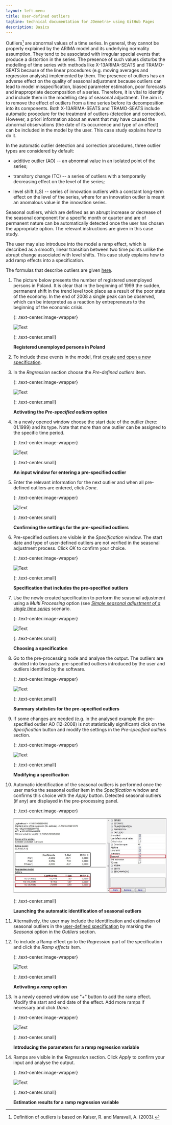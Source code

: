 ```yaml
---
layout: left-menu
title: User-defined outliers
tagline: technical documentation for JDemetra+ using GitHub Pages
description: Basics
---
```


Outliers[^2] are abnormal values of a time series. In general, they
cannot be properly explained by the ARIMA model and its underlying
normality assumption. They tend to be associated with irregular
special events that produce a distortion in the series. The presence of
such values disturbs the modelling of time series with methods like
X-13ARIMA-SEATS and TRAMO-SEATS because of the linear procedures (e.g.
moving averages and regression analysis) implemented by them. The
presence of outliers has an adverse effect on the quality of seasonal
adjustment because outliers can lead to model misspecification,
biased parameter estimation, poor forecasts and inappropriate
decomposition of a series. Therefore, it is vital to identify and
include them in the modelling step of seasonal adjustment. The aim is to
remove the effect of outliers from a time series before its
decomposition into its components. Both X-13ARIMA-SEATS and TRAMO-SEATS
include automatic procedure for the treatment of outliers (detection and
correction). However, a priori information about an event that may have
caused the abnormal observations (the date of its occurrence and type of an
effect) can be included in the model by the user. This case study
explains how to do it.

In the automatic outlier detection and correction procedures, three
outlier types are considered by default:

-   additive outlier (AO) -- an abnormal value in an isolated point of
    the series;

-   transitory change (TC) -- a series of outliers with a temporarily
    decreasing effect on the level of the series;

-   level shift (LS) -- series of innovation outliers with a
    constant long-term effect on the level of the series, where for an
    innovation outlier is meant an anomalous value in the innovation
    series.

Seasonal outliers, which are defined as an abrupt increase or decrease
of the seasonal component for a specific month or quarter and are of
permanent nature can be automatically detected once the user has chosen the
appropriate option. The relevant instructions are given in this case
study.

The user may also introduce into the model a ramp effect, which is
described as a smooth, linear transition between two time points unlike
the abrupt change associated with level shifts. This case study explains
how to add ramp effects into a specification.

The formulas that describe outliers are given [here](../theory/SA_lin.html).

1.  The picture below presents the number of registered
    unemployed persons in Poland. It is clear that in the beginning of
    1999 the sudden, permanent shift in the trend level took place as a
    result of the poor state of the economy. In the end of 2008 a
    single peak can be observed, which can be interpreted as a reaction
    by entrepreneurs to the beginning of the economic crisis.

	{: .text-center.image-wrapper}

	![Text](/assets/img/user-guide/UG_SA_image13.jpg)

	{: .text-center.small}
	
	**Registered unemployed persons in Poland**

2.  To include these events in the model, first [create and open a new
    specification](../reference-manual/modelling-specifications.html).

3.  In the *Regression* section choose the *Pre-defined outliers* item.

	{: .text-center.image-wrapper}

	![Text](/assets/img/user-guide/UG_SA_image14.jpg)

	{: .text-center.small}

	**Activating the *Pre-specified outliers* option**

4.  In a newly opened window choose the start date of the outlier (here: 01.1999) and
    its type. Note that more than one outlier can be assigned
    to the specific time period.

	{: .text-center.image-wrapper}

	![Text](/assets/img/user-guide/UG_SA_image15.jpg)

	{: .text-center.small}

	**An input window for entering a pre-specified outlier**

5.  Enter the relevant information for the next outlier and
    when all pre-defined outliers are entered, click *Done*.

	{: .text-center.image-wrapper}

	![Text](/assets/img/user-guide/UG_SA_image16.jpg)

	{: .text-center.small}

	**Confirming the settings for the pre-specified outliers**

6.  Pre-specified outliers are visible in the *Specification* window.
    The start date and type of user-defined outliers are not
    verified in the seasonal adjustment process. Click *OK* to confirm
    your choice.

	{: .text-center.image-wrapper}

	![Text](/assets/img/user-guide/UG_SA_image17.jpg)

	{: .text-center.small}

	**Specification that includes the pre-specified outliers**

7.  Use the newly created specification to perform the seasonal adjustment
    using a *Multi Processing* option (see [*Simple seasonal adjustment of a single time series*](../case-studies/simplesa-single.html) scenario.

	{: .text-center.image-wrapper}

	![Text](/assets/img/user-guide/UG_SA_image18.jpg)

	{: .text-center.small}

	**Choosing a specification**

8.  Go to the pre-processing node and analyse the output. The outliers
    are divided into two parts: pre-specified outliers introduced by the
    user and outliers identified by the software.

	{: .text-center.image-wrapper}

	![Text](/assets/img/user-guide/UG_SA_image19.jpg)

	{: .text-center.small}

	**Summary statistics for the pre-specified outliers**

9.  If some changes are needed (e.g. in the analysed example the
    pre-specified outlier AO (12-2008) is not statistically significant)
    click on the *Specification* button and modify the settings in the
    *Pre-specified outliers* section.
	
	{: .text-center.image-wrapper}

	![Text](/assets/img/user-guide/UG_SA_image20.jpg)

	{: .text-center.small}

	**Modifying a specification**

10. Automatic identification of the seasonal outliers is performed once
    the user marks the seasonal outlier item in the *Specification*
    window and confirms this choice with the *Apply* button. Detected
    seasonal outliers (if any) are displayed in the pre-processing
    panel.

	{: .text-center.image-wrapper}

	![Text](/assets/img/user-guide/UG_SA_image21.jpg)

	{: .text-center.small}

	**Launching the automatic identification of seasonal outliers**

11. Alternatively, the user may include the identification and estimation of
    seasonal outliers in the [user-defined specification](../reference-manual/modelling-specifications.html#user-defined-specifications) 
	by marking the *Seasonal* option in the *Outliers* section.

12. To include a Ramp effect go to the *Regression* part of the
    specification and click the *Ramp effects* item.

	{: .text-center.image-wrapper}

	![Text](/assets/img/user-guide/UG_SA_image22.jpg)

	{: .text-center.small}

	**Activating a *ramp* option**

13. In a newly opened window use "+" button to add the ramp effect. Modify
    the start and end date of the effect. Add more ramps if
    necessary and click *Done*.

	{: .text-center.image-wrapper}

	![Text](/assets/img/user-guide/UG_SA_image23.jpg)

	{: .text-center.small}

	**Introducing the parameters for a ramp regression variable**

14. Ramps are visible in the *Regression* section. Click *Apply* to
    confirm your input and analyse the output.

	{: .text-center.image-wrapper}

	![Text](/assets/img/user-guide/UG_SA_image24.jpg)

	{: .text-center.small}
	

	**Estimation results for a ramp regression variable**



[^2]: Definition of outliers is based on Kaiser, R. and Maravall, A.
    (2003).
